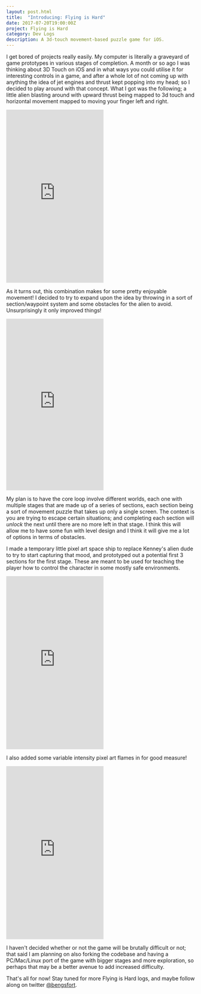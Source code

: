 ```yaml
---
layout: post.html
title:  "Introducing: Flying is Hard"
date: 2017-07-20T19:00:00Z
project: Flying is Hard
category: Dev Logs
description: A 3d-touch movement-based puzzle game for iOS.
---
```


I get bored of projects really easily. My computer is literally a graveyard of game prototypes in various stages of completion. A month or so ago I was thinking about 3D Touch on iOS and in what ways you could utilise it for interesting controls in a game, and after a whole lot of not coming up with anything the idea of jet engines and thrust kept popping into my head; so I decided to play around with that concept. What I got was the following; a little alien blasting around with upward thrust being mapped to 3d touch and horizontal movement mapped to moving your finger left and right.

<div class="streamable-container" style="max-width: 260px;">
	<div style="width:100%;height:0px;position:relative;padding-bottom:177.723%;">
		<iframe src="https://streamable.com/s/8d6j9/wqofpu" frameborder="0" width="100%" height="100%" allowfullscreen style="width:100%;height:100%;position:absolute;left:0px;top:0px;overflow:hidden;"></iframe>
	</div>
</div>

As it turns out, this combination makes for some pretty enjoyable movement! I decided to try to expand upon the idea by throwing in a sort of section/waypoint system and some obstacles for the alien to avoid. Unsurprisingly it only improved things!

<div class="streamable-container" style="max-width: 260px;">
	<div style="width:100%;height:0px;position:relative;padding-bottom:175.980%;"><iframe src="https://streamable.com/s/zq3lh/fzabfc" frameborder="0" width="100%" height="100%" allowfullscreen style="width:100%;height:100%;position:absolute;left:0px;top:0px;overflow:hidden;"></iframe></div>
</div>

My plan is to have the core loop involve different worlds, each one with multiple stages that are made up of a series of sections, each section being a sort of movement puzzle that takes up only a single screen. The context is you are trying to escape certain situations; and completing each section will _unlock_ the next until there are no more left in that stage. I think this will allow me to have some fun with level design and I think it will give me a lot of options in terms of obstacles.

I made a temporary little pixel art space ship to replace Kenney's alien dude to try to start capturing that mood, and prototyped out a potential first 3 sections for the first stage. These are meant to be used for teaching the player how to control the character in some mostly safe environments.

<div class="streamable-container" style="max-width: 260px;">
	<div style="width:100%;height:0px;position:relative;padding-bottom:177.723%;"><iframe src="https://streamable.com/s/iqd2s/zjeash" frameborder="0" width="100%" height="100%" allowfullscreen style="width:100%;height:100%;position:absolute;left:0px;top:0px;overflow:hidden;"></iframe></div>
</div>

I also added some variable intensity pixel art flames in for good measure!

<div class="streamable-container" style="max-width: 260px;">
	<div style="width:100%;height:0px;position:relative;padding-bottom:177.723%;"><iframe src="https://streamable.com/s/mq6ly/wzsjss" frameborder="0" width="100%" height="100%" allowfullscreen style="width:100%;height:100%;position:absolute;left:0px;top:0px;overflow:hidden;"></iframe></div>
</div>

I haven't decided whether or not the game will be brutally difficult or not; that said I am planning on also forking the codebase and having a PC/Mac/Linux port of the game with bigger stages and more exploration, so perhaps that may be a better avenue to add increased difficulty.

That's all for now! Stay tuned for more Flying is Hard logs, and maybe follow along on twitter [@bengsfort](https://twitter.com/bengsfort).